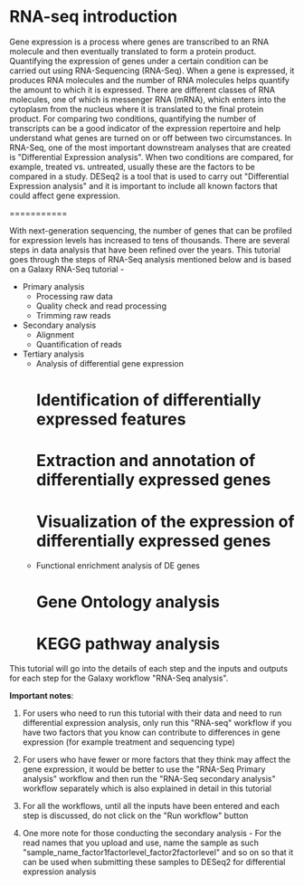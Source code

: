 RNA-seq introduction
====================

Gene expression is a process where genes are transcribed to an RNA molecule and then eventually translated to form a protein product. Quantifying the expression of genes under a certain condition can be carried out using RNA-Sequencing (RNA-Seq). When a gene is expressed, it produces RNA molecules and the number of RNA molecules helps quantify the amount to which it is expressed.  There are different classes of RNA molecules, one of which is messenger RNA (mRNA), which enters into the cytoplasm from the nucleus where it is translated to the final protein product. For comparing two conditions, quantifying the number of transcripts can be a good indicator of the expression repertoire and help understand what genes are turned on or off between two circumstances. In RNA-Seq, one of the most important downstream analyses that are created is "Differential Expression analysis". When two conditions are compared, for example, treated vs. untreated, usually these are the factors to be compared in a study. DESeq2 is a tool that is used to carry out "Differential Expression analysis" and it is important to include all known factors that could affect gene expression.  

===========

With next-generation sequencing, the number of genes that can be profiled for expression levels has increased to tens of thousands. There are several steps in data analysis that have been refined over the years. This tutorial goes through the steps of RNA-Seq analysis mentioned below and is based on a Galaxy RNA-Seq tutorial -  
  - Primary analysis 
      * Processing raw data
      * Quality check and read processing
      * Trimming raw reads
  - Secondary analysis
      * Alignment
      * Quantification of reads
  - Tertiary analysis
      * Analysis of differential gene expression
        # Identification of differentially expressed features
        # Extraction and annotation of differentially expressed genes
        # Visualization of the expression of differentially expressed genes
      * Functional enrichment analysis of DE genes
        # Gene Ontology analysis
        # KEGG pathway analysis
This tutorial will go into the details of each step and the inputs and outputs for each step for the Galaxy workflow "RNA-Seq analysis".

**Important notes**:  

1. For users who need to run this tutorial with their data and need to run differential expression analysis, only run this "RNA-seq" workflow if you have two factors that you know can contribute to differences in gene expression (for example treatment  and sequencing type)

2. For users who have fewer or more factors that they think may affect the gene expression, it would be better to use the "RNA-Seq Primary analysis" workflow and then run the "RNA-Seq secondary analysis" workflow separately which is also explained in detail in this tutorial 

3. For all the workflows, until all the inputs have been entered and each step is discussed, do not  click on the "Run workflow" button

4. One more note for those conducting the secondary analysis - For the read names that you upload and use, name the sample as such "sample_name_factor1factorlevel_factor2factorlevel" and so on so that it can be used when submitting these samples to DESeq2 for differential expression analysis
